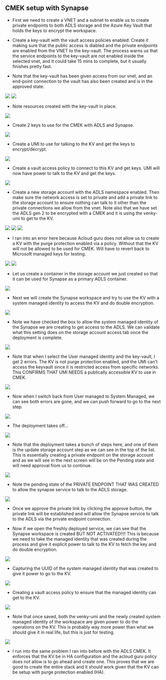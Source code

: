 ## CMEK setup with Synapse

* First we need to create a VNET and a subnet to enable us to create private endpoints to both ADLS storage and the Azure Key Vault that holds the keys to encrypt the workspace.

* Create a key-vault with the vault access policies enabled. Create it making sure that the public access is diabled and the private endpoints are enabled from the VNET to the key-vault. The process warns us that the service endpoints to the key-vault are not enabled inside the selected vnet, and it could take 15 mins to complete, but it usually finishes pretty fast.

* Note that the key-vault has been given access from our vnet, and an end-point connection to the vault has also been created and is in the approved state.

<img src="./images/cmek-001.png" />

<img src="./images/cmek-002.png" />

* Note resources created with the key-vault in place.

<img src="./images/cmek-003.png" />

* Create 2 keys to use for the CMEK with ADLS and Synapse. 

<img src="./images/cmek-004.png" />

* Create a UMI to use for talking to the KV and get the keys to encrypt/decrypt.

<img src="./images/cmek-005.png" />

* Create a vault access policy to connect to this KV and get keys. UMI will now have power to talk to the KV and get the keys.

<img src="./images/cmek-006.png" />

* Create a new storage account with the ADLS namespace enabled. Then make sure the network access is set to private and add a private link to the storage account to ensure nothing can talk to it other than the private connections we allow from the vnet. Note also that we have set the ADLS gen 2 to be encrypted with a CMEK and it is using the venky-umi to get to the KV.

<img src="./images/cmek-007.png" />

<img src="./images/cmek-008.png" />

<img src="./images/cmek-009.png" />

* I ran into an error here because Acloud guru does not allow us to create a KV with the purge protection enabled via a policy. Without that the KV will not be allowed to be used for CMEK. Will have to revert back to Microsoft managed keys for testing. 

<img src="./images/cmek-010.png" />

<img src="./images/cmek-011.png" />

* Let us create a container in the storage account we just created so that it can be used for Synapse as a primary ADLS container. 

<img src="./images/cmek-012.png" />

* Next we will create the Synapse workspace and try to use the KV with a system managed identity to access the KV and do double encryption.

<img src="./images/cmek-013.png" />

* Note we have checked the box to allow the system managed identity of the Synapse we are creating to get access to the ADLS. We can validate what this setting does on the storage account access tab once the deployment is complete.

<img src="./images/cmek-014.png" />

* Note that when I select the User managed identity and the key-vault, I get 2 errors. The KV is not purge protection enabled, and the UMI can't access the keyvault since it is restricted access from specific networks. This CONFIRMS THAT UMI NEEDS a publically accessible KV to use in CMEK.

<img src="./images/cmek-015.png" />

* Now when I switch back from User managed to System Managed, we can see both errors are gone, and we can push forward to go to the next step. 

<img src="./images/cmek-016.png" />

* The deployment takes off...

<img src="./images/cmek-017.png" />

* Note that the deployment takes a bunch of steps here, and one of them is the update storage account step as we can see in the top of the list. This is essentially creating a private endpoint on the storage account and as we will see in the next screen will be on the Pending state and will need approval from us to continue.

<img src="./images/cmek-018.png" />

* Note the pending state of the PRIVATE ENDPOINT THAT WAS CREATED to allow the synapse service to talk to the ADLS storage. 

<img src="./images/cmek-019.png" />

* Once we approve the private link by clicking the approve button, the private link will be established and will allow the Synapse service to talk to the ADLS via the private endpoint connection. 

* Now if we open the freshly deployed service, we can see that the Synapse workspace is created BUT NOT ACTIVATED!!!! This is because we need to take the managed identity that was created during the process and give it explicit power to talk to the KV to fetch the key and do double encryption. 

<img src="./images/cmek-020.png" />

* Capturing the UUID of the system managed identity that was created to give it power to go to the KV. 

<img src="./images/cmek-021.png" />

* Creating a vault access policy to ensure that the managed identity can get to the KV.

<img src="./images/cmek-022.png" />

* Note that once saved, both the venky-umi and the newly created system managed identity of the workspace are given power to do the operations on the KV. This is probably way more power than what we should give it in real life, but this is just for testing. 

<img src="./images/cmek-023.png" />

* I run into the same problem I ran into before with the ADLS CMEK. It enforces that the KV be in HA configuration and the acloud guru policy does not allow is to go ahead and create one. This proves that we are good to create the entire stack and it should work given that the KV can be setup with purge protection enabled (HA).

